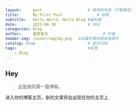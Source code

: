 ```yaml
---
layout:     post   				    # 使用的布局（不需要改）
title:      My First Post 				# 标题 
subtitle:   Hello World, Hello Blog #副标题
date:       2023-06-30 				# 时间
categories: Blog
author:     星辰菜鸟 						# 作者
header-img: /asset/img/bg.png 	#这篇文章标题背景图片
catalog: true 						# 是否归档
tags:								#标签
    - Blog
---
```


## Hey
>这是我的第一篇博客。

进入你的博客主页，新的文章将会出现在你的主页上.